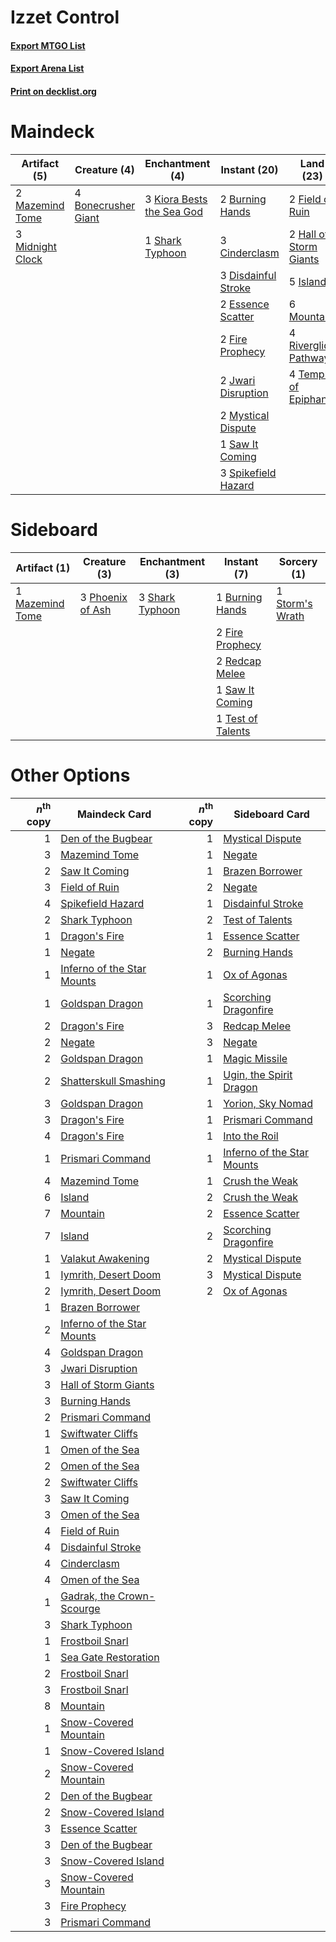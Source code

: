 # Izzet Control

#### [Export MTGO List](../collection/Izzet%20Control/Izzet%20Control.txt)
#### [Export Arena List](../collection/Izzet%20Control/Izzet%20Control_arena.txt)
#### [Print on decklist.org](http://decklist.org/?deckmain=4%09Bonecrusher%20Giant%0A2%09Burning%20Hands%0A3%09Cinderclasm%0A3%09Disdainful%20Stroke%0A2%09Essence%20Scatter%0A3%09Expressive%20Iteration%0A2%09Field%20of%20Ruin%0A2%09Fire%20Prophecy%0A2%09Hall%20of%20Storm%20Giants%0A5%09Island%0A2%09Jwari%20Disruption%0A3%09Kiora%20Bests%20the%20Sea%20God%0A2%09Mazemind%20Tome%0A3%09Midnight%20Clock%0A6%09Mountain%0A2%09Mystical%20Dispute%0A4%09Riverglide%20Pathway%0A1%09Saw%20It%20Coming%0A1%09Shark%20Typhoon%0A1%09Shatterskull%20Smashing%0A3%09Spikefield%20Hazard%0A4%09Temple%20of%20Epiphany&deckside=1%09Burning%20Hands%0A2%09Fire%20Prophecy%0A1%09Mazemind%20Tome%0A3%09Phoenix%20of%20Ash%0A2%09Redcap%20Melee%0A1%09Saw%20It%20Coming%0A3%09Shark%20Typhoon%0A1%09Storm's%20Wrath%0A1%09Test%20of%20Talents)
# Maindeck

|                                       Artifact (5)                                        |                                         Creature (4)                                         |                                          Enchantment (4)                                           |                                         Instant (20)                                         |                                            Land (23)                                            |                                           Sorcery (4)                                            |
|-------------------------------------------------------------------------------------------|----------------------------------------------------------------------------------------------|----------------------------------------------------------------------------------------------------|----------------------------------------------------------------------------------------------|-------------------------------------------------------------------------------------------------|--------------------------------------------------------------------------------------------------|
|2 [Mazemind Tome](http://gatherer.wizards.com/Pages/Card/Details.aspx?multiverseid=485555) |4 [Bonecrusher Giant](http://gatherer.wizards.com/Pages/Card/Details.aspx?multiverseid=473077)|3 [Kiora Bests the Sea God](http://gatherer.wizards.com/Pages/Card/Details.aspx?multiverseid=476303)|2 [Burning Hands](http://gatherer.wizards.com/Pages/Card/Details.aspx?multiverseid=527422)    |2 [Field of Ruin](http://gatherer.wizards.com/Pages/Card/Details.aspx?multiverseid=435415)       |3 [Expressive Iteration](http://gatherer.wizards.com/Pages/Card/Details.aspx?multiverseid=513678) |
|3 [Midnight Clock](http://gatherer.wizards.com/Pages/Card/Details.aspx?multiverseid=473016)|                                                                                              |1 [Shark Typhoon](http://gatherer.wizards.com/Pages/Card/Details.aspx?multiverseid=479587)          |3 [Cinderclasm](http://gatherer.wizards.com/Pages/Card/Details.aspx?multiverseid=491776)      |2 [Hall of Storm Giants](http://gatherer.wizards.com/Pages/Card/Details.aspx?multiverseid=527544)|1 [Shatterskull Smashing](http://gatherer.wizards.com/Pages/Card/Details.aspx?multiverseid=491802)|
|                                                                                           |                                                                                              |                                                                                                    |3 [Disdainful Stroke](http://gatherer.wizards.com/Pages/Card/Details.aspx?multiverseid=420705)|5 [Island](http://gatherer.wizards.com/Pages/Card/Details.aspx?multiverseid=439857)              |                                                                                                  |
|                                                                                           |                                                                                              |                                                                                                    |2 [Essence Scatter](http://gatherer.wizards.com/Pages/Card/Details.aspx?multiverseid=426754)  |6 [Mountain](http://gatherer.wizards.com/Pages/Card/Details.aspx?multiverseid=439859)            |                                                                                                  |
|                                                                                           |                                                                                              |                                                                                                    |2 [Fire Prophecy](http://gatherer.wizards.com/Pages/Card/Details.aspx?multiverseid=479636)    |4 [Riverglide Pathway](http://gatherer.wizards.com/Pages/Card/Details.aspx?multiverseid=491920)  |                                                                                                  |
|                                                                                           |                                                                                              |                                                                                                    |2 [Jwari Disruption](http://gatherer.wizards.com/Pages/Card/Details.aspx?multiverseid=491693) |4 [Temple of Epiphany](http://gatherer.wizards.com/Pages/Card/Details.aspx?multiverseid=442808)  |                                                                                                  |
|                                                                                           |                                                                                              |                                                                                                    |2 [Mystical Dispute](http://gatherer.wizards.com/Pages/Card/Details.aspx?multiverseid=473020) |                                                                                                 |                                                                                                  |
|                                                                                           |                                                                                              |                                                                                                    |1 [Saw It Coming](http://gatherer.wizards.com/Pages/Card/Details.aspx?multiverseid=503684)    |                                                                                                 |                                                                                                  |
|                                                                                           |                                                                                              |                                                                                                    |3 [Spikefield Hazard](http://gatherer.wizards.com/Pages/Card/Details.aspx?multiverseid=491809)|                                                                                                 |                                                                                                  |


# Sideboard

|                                       Artifact (1)                                       |                                       Creature (3)                                        |                                     Enchantment (3)                                      |                                        Instant (7)                                         |                                       Sorcery (1)                                        |
|------------------------------------------------------------------------------------------|-------------------------------------------------------------------------------------------|------------------------------------------------------------------------------------------|--------------------------------------------------------------------------------------------|------------------------------------------------------------------------------------------|
|1 [Mazemind Tome](http://gatherer.wizards.com/Pages/Card/Details.aspx?multiverseid=485555)|3 [Phoenix of Ash](http://gatherer.wizards.com/Pages/Card/Details.aspx?multiverseid=476399)|3 [Shark Typhoon](http://gatherer.wizards.com/Pages/Card/Details.aspx?multiverseid=479587)|1 [Burning Hands](http://gatherer.wizards.com/Pages/Card/Details.aspx?multiverseid=527422)  |1 [Storm's Wrath](http://gatherer.wizards.com/Pages/Card/Details.aspx?multiverseid=476408)|
|                                                                                          |                                                                                           |                                                                                          |2 [Fire Prophecy](http://gatherer.wizards.com/Pages/Card/Details.aspx?multiverseid=479636)  |                                                                                          |
|                                                                                          |                                                                                           |                                                                                          |2 [Redcap Melee](http://gatherer.wizards.com/Pages/Card/Details.aspx?multiverseid=473097)   |                                                                                          |
|                                                                                          |                                                                                           |                                                                                          |1 [Saw It Coming](http://gatherer.wizards.com/Pages/Card/Details.aspx?multiverseid=503684)  |                                                                                          |
|                                                                                          |                                                                                           |                                                                                          |1 [Test of Talents](http://gatherer.wizards.com/Pages/Card/Details.aspx?multiverseid=513536)|                                                                                          |


# Other Options

|*n*<sup>th</sup> copy|                                            Maindeck Card                                            |*n*<sup>th</sup> copy|                                           Sideboard Card                                            |
|--------------------:|-----------------------------------------------------------------------------------------------------|--------------------:|-----------------------------------------------------------------------------------------------------|
|                    1|[Den of the Bugbear](http://gatherer.wizards.com/Pages/Card/Details.aspx?multiverseid=527541)        |                    1|[Mystical Dispute](http://gatherer.wizards.com/Pages/Card/Details.aspx?multiverseid=473020)          |
|                    3|[Mazemind Tome](http://gatherer.wizards.com/Pages/Card/Details.aspx?multiverseid=485555)             |                    1|[Negate](http://gatherer.wizards.com/Pages/Card/Details.aspx?multiverseid=423707)                    |
|                    2|[Saw It Coming](http://gatherer.wizards.com/Pages/Card/Details.aspx?multiverseid=503684)             |                    1|[Brazen Borrower](http://gatherer.wizards.com/Pages/Card/Details.aspx?multiverseid=473001)           |
|                    3|[Field of Ruin](http://gatherer.wizards.com/Pages/Card/Details.aspx?multiverseid=435415)             |                    2|[Negate](http://gatherer.wizards.com/Pages/Card/Details.aspx?multiverseid=423707)                    |
|                    4|[Spikefield Hazard](http://gatherer.wizards.com/Pages/Card/Details.aspx?multiverseid=491809)         |                    1|[Disdainful Stroke](http://gatherer.wizards.com/Pages/Card/Details.aspx?multiverseid=420705)         |
|                    2|[Shark Typhoon](http://gatherer.wizards.com/Pages/Card/Details.aspx?multiverseid=479587)             |                    2|[Test of Talents](http://gatherer.wizards.com/Pages/Card/Details.aspx?multiverseid=513536)           |
|                    1|[Dragon's Fire](http://gatherer.wizards.com/Pages/Card/Details.aspx?multiverseid=527426)             |                    1|[Essence Scatter](http://gatherer.wizards.com/Pages/Card/Details.aspx?multiverseid=426754)           |
|                    1|[Negate](http://gatherer.wizards.com/Pages/Card/Details.aspx?multiverseid=423707)                    |                    2|[Burning Hands](http://gatherer.wizards.com/Pages/Card/Details.aspx?multiverseid=527422)             |
|                    1|[Inferno of the Star Mounts](http://gatherer.wizards.com/Pages/Card/Details.aspx?multiverseid=527438)|                    1|[Ox of Agonas](http://gatherer.wizards.com/Pages/Card/Details.aspx?multiverseid=476398)              |
|                    1|[Goldspan Dragon](http://gatherer.wizards.com/Pages/Card/Details.aspx?multiverseid=503751)           |                    1|[Scorching Dragonfire](http://gatherer.wizards.com/Pages/Card/Details.aspx?multiverseid=473101)      |
|                    2|[Dragon's Fire](http://gatherer.wizards.com/Pages/Card/Details.aspx?multiverseid=527426)             |                    3|[Redcap Melee](http://gatherer.wizards.com/Pages/Card/Details.aspx?multiverseid=473097)              |
|                    2|[Negate](http://gatherer.wizards.com/Pages/Card/Details.aspx?multiverseid=423707)                    |                    3|[Negate](http://gatherer.wizards.com/Pages/Card/Details.aspx?multiverseid=423707)                    |
|                    2|[Goldspan Dragon](http://gatherer.wizards.com/Pages/Card/Details.aspx?multiverseid=503751)           |                    1|[Magic Missile](http://gatherer.wizards.com/Pages/Card/Details.aspx?multiverseid=527441)             |
|                    2|[Shatterskull Smashing](http://gatherer.wizards.com/Pages/Card/Details.aspx?multiverseid=491802)     |                    1|[Ugin, the Spirit Dragon](http://gatherer.wizards.com/Pages/Card/Details.aspx?multiverseid=391948)   |
|                    3|[Goldspan Dragon](http://gatherer.wizards.com/Pages/Card/Details.aspx?multiverseid=503751)           |                    1|[Yorion, Sky Nomad](http://gatherer.wizards.com/Pages/Card/Details.aspx?multiverseid=479752)         |
|                    3|[Dragon's Fire](http://gatherer.wizards.com/Pages/Card/Details.aspx?multiverseid=527426)             |                    1|[Prismari Command](http://gatherer.wizards.com/Pages/Card/Details.aspx?multiverseid=513706)          |
|                    4|[Dragon's Fire](http://gatherer.wizards.com/Pages/Card/Details.aspx?multiverseid=527426)             |                    1|[Into the Roil](http://gatherer.wizards.com/Pages/Card/Details.aspx?multiverseid=389560)             |
|                    1|[Prismari Command](http://gatherer.wizards.com/Pages/Card/Details.aspx?multiverseid=513706)          |                    1|[Inferno of the Star Mounts](http://gatherer.wizards.com/Pages/Card/Details.aspx?multiverseid=527438)|
|                    4|[Mazemind Tome](http://gatherer.wizards.com/Pages/Card/Details.aspx?multiverseid=485555)             |                    1|[Crush the Weak](http://gatherer.wizards.com/Pages/Card/Details.aspx?multiverseid=503740)            |
|                    6|[Island](http://gatherer.wizards.com/Pages/Card/Details.aspx?multiverseid=439857)                    |                    2|[Crush the Weak](http://gatherer.wizards.com/Pages/Card/Details.aspx?multiverseid=503740)            |
|                    7|[Mountain](http://gatherer.wizards.com/Pages/Card/Details.aspx?multiverseid=439859)                  |                    2|[Essence Scatter](http://gatherer.wizards.com/Pages/Card/Details.aspx?multiverseid=426754)           |
|                    7|[Island](http://gatherer.wizards.com/Pages/Card/Details.aspx?multiverseid=439857)                    |                    2|[Scorching Dragonfire](http://gatherer.wizards.com/Pages/Card/Details.aspx?multiverseid=473101)      |
|                    1|[Valakut Awakening](http://gatherer.wizards.com/Pages/Card/Details.aspx?multiverseid=491818)         |                    2|[Mystical Dispute](http://gatherer.wizards.com/Pages/Card/Details.aspx?multiverseid=473020)          |
|                    1|[Iymrith, Desert Doom](http://gatherer.wizards.com/Pages/Card/Details.aspx?multiverseid=527349)      |                    3|[Mystical Dispute](http://gatherer.wizards.com/Pages/Card/Details.aspx?multiverseid=473020)          |
|                    2|[Iymrith, Desert Doom](http://gatherer.wizards.com/Pages/Card/Details.aspx?multiverseid=527349)      |                    2|[Ox of Agonas](http://gatherer.wizards.com/Pages/Card/Details.aspx?multiverseid=476398)              |
|                    1|[Brazen Borrower](http://gatherer.wizards.com/Pages/Card/Details.aspx?multiverseid=473001)           |                     |                                                                                                     |
|                    2|[Inferno of the Star Mounts](http://gatherer.wizards.com/Pages/Card/Details.aspx?multiverseid=527438)|                     |                                                                                                     |
|                    4|[Goldspan Dragon](http://gatherer.wizards.com/Pages/Card/Details.aspx?multiverseid=503751)           |                     |                                                                                                     |
|                    3|[Jwari Disruption](http://gatherer.wizards.com/Pages/Card/Details.aspx?multiverseid=491693)          |                     |                                                                                                     |
|                    3|[Hall of Storm Giants](http://gatherer.wizards.com/Pages/Card/Details.aspx?multiverseid=527544)      |                     |                                                                                                     |
|                    3|[Burning Hands](http://gatherer.wizards.com/Pages/Card/Details.aspx?multiverseid=527422)             |                     |                                                                                                     |
|                    2|[Prismari Command](http://gatherer.wizards.com/Pages/Card/Details.aspx?multiverseid=513706)          |                     |                                                                                                     |
|                    1|[Swiftwater Cliffs](http://gatherer.wizards.com/Pages/Card/Details.aspx?multiverseid=405407)         |                     |                                                                                                     |
|                    1|[Omen of the Sea](http://gatherer.wizards.com/Pages/Card/Details.aspx?multiverseid=476309)           |                     |                                                                                                     |
|                    2|[Omen of the Sea](http://gatherer.wizards.com/Pages/Card/Details.aspx?multiverseid=476309)           |                     |                                                                                                     |
|                    2|[Swiftwater Cliffs](http://gatherer.wizards.com/Pages/Card/Details.aspx?multiverseid=405407)         |                     |                                                                                                     |
|                    3|[Saw It Coming](http://gatherer.wizards.com/Pages/Card/Details.aspx?multiverseid=503684)             |                     |                                                                                                     |
|                    3|[Omen of the Sea](http://gatherer.wizards.com/Pages/Card/Details.aspx?multiverseid=476309)           |                     |                                                                                                     |
|                    4|[Field of Ruin](http://gatherer.wizards.com/Pages/Card/Details.aspx?multiverseid=435415)             |                     |                                                                                                     |
|                    4|[Disdainful Stroke](http://gatherer.wizards.com/Pages/Card/Details.aspx?multiverseid=420705)         |                     |                                                                                                     |
|                    4|[Cinderclasm](http://gatherer.wizards.com/Pages/Card/Details.aspx?multiverseid=491776)               |                     |                                                                                                     |
|                    4|[Omen of the Sea](http://gatherer.wizards.com/Pages/Card/Details.aspx?multiverseid=476309)           |                     |                                                                                                     |
|                    1|[Gadrak, the Crown-Scourge](http://gatherer.wizards.com/Pages/Card/Details.aspx?multiverseid=485469) |                     |                                                                                                     |
|                    3|[Shark Typhoon](http://gatherer.wizards.com/Pages/Card/Details.aspx?multiverseid=479587)             |                     |                                                                                                     |
|                    1|[Frostboil Snarl](http://gatherer.wizards.com/Pages/Card/Details.aspx?multiverseid=513757)           |                     |                                                                                                     |
|                    1|[Sea Gate Restoration](http://gatherer.wizards.com/Pages/Card/Details.aspx?multiverseid=491706)      |                     |                                                                                                     |
|                    2|[Frostboil Snarl](http://gatherer.wizards.com/Pages/Card/Details.aspx?multiverseid=513757)           |                     |                                                                                                     |
|                    3|[Frostboil Snarl](http://gatherer.wizards.com/Pages/Card/Details.aspx?multiverseid=513757)           |                     |                                                                                                     |
|                    8|[Mountain](http://gatherer.wizards.com/Pages/Card/Details.aspx?multiverseid=439859)                  |                     |                                                                                                     |
|                    1|[Snow-Covered Mountain](http://gatherer.wizards.com/Pages/Card/Details.aspx?multiverseid=121233)     |                     |                                                                                                     |
|                    1|[Snow-Covered Island](http://gatherer.wizards.com/Pages/Card/Details.aspx?multiverseid=121130)       |                     |                                                                                                     |
|                    2|[Snow-Covered Mountain](http://gatherer.wizards.com/Pages/Card/Details.aspx?multiverseid=121233)     |                     |                                                                                                     |
|                    2|[Den of the Bugbear](http://gatherer.wizards.com/Pages/Card/Details.aspx?multiverseid=527541)        |                     |                                                                                                     |
|                    2|[Snow-Covered Island](http://gatherer.wizards.com/Pages/Card/Details.aspx?multiverseid=121130)       |                     |                                                                                                     |
|                    3|[Essence Scatter](http://gatherer.wizards.com/Pages/Card/Details.aspx?multiverseid=426754)           |                     |                                                                                                     |
|                    3|[Den of the Bugbear](http://gatherer.wizards.com/Pages/Card/Details.aspx?multiverseid=527541)        |                     |                                                                                                     |
|                    3|[Snow-Covered Island](http://gatherer.wizards.com/Pages/Card/Details.aspx?multiverseid=121130)       |                     |                                                                                                     |
|                    3|[Snow-Covered Mountain](http://gatherer.wizards.com/Pages/Card/Details.aspx?multiverseid=121233)     |                     |                                                                                                     |
|                    3|[Fire Prophecy](http://gatherer.wizards.com/Pages/Card/Details.aspx?multiverseid=479636)             |                     |                                                                                                     |
|                    3|[Prismari Command](http://gatherer.wizards.com/Pages/Card/Details.aspx?multiverseid=513706)          |                     |                                                                                                     |

